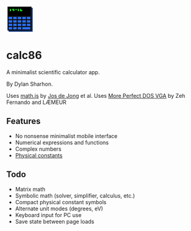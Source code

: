 
![logo](icon_72.png)
# calc86
A minimalist scientific calculator app.

By Dylan Sharhon.

Uses [math.js](https://mathjs.org/) by [Jos de Jong](https://github.com/josdejong) et al.
Uses [More Perfect DOS VGA](https://laemeur.sdf.org/fonts/) by Zeh Fernando and LÆMEUR

## Features
* No nonsense minimalist mobile interface
* Numerical expressions and functions
* Complex numbers
* <a href="https://commons.wikimedia.org/wiki/File:Unit_relations_in_the_new_SI.svg#/media/File:Unit_relations_in_the_new_SI.svg">Physical constants</a>

## Todo
* Matrix math
* Symbolic math (solver, simplifier, calculus, etc.)
* Compact physical constant symbols
* Alternate unit modes (degrees, eV)
* Keyboard input for PC use
* Save state between page loads

